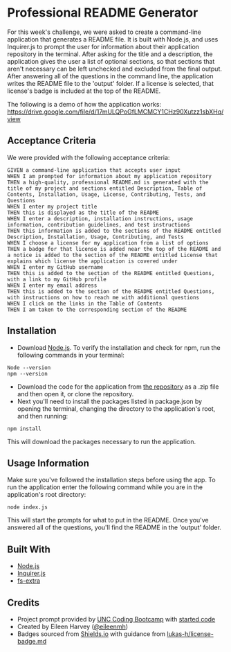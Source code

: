 # Professional README Generator

For this week's challenge, we were asked to create a command-line application that generates a README file. It is built with Node.js, and uses Inquirer.js to prompt the user for information about their application repository in the terminal. After asking for the title and a description, the application gives the user a list of optional sections, so that sections that aren't necessary can be left unchecked and excluded from the final output. After answering all of the questions in the command line, the application writes the README file to the 'output' folder. If a license is selected, that license's badge is included at the top of the README.

The following is a demo of how the application works:
https://drive.google.com/file/d/17mULQPoGfLMCMCY1CHz90Xutzz1sbXHq/view

## Acceptance Criteria
We were provided with the following acceptance criteria:
```
GIVEN a command-line application that accepts user input
WHEN I am prompted for information about my application repository
THEN a high-quality, professional README.md is generated with the title of my project and sections entitled Description, Table of Contents, Installation, Usage, License, Contributing, Tests, and Questions
WHEN I enter my project title
THEN this is displayed as the title of the README
WHEN I enter a description, installation instructions, usage information, contribution guidelines, and test instructions
THEN this information is added to the sections of the README entitled Description, Installation, Usage, Contributing, and Tests
WHEN I choose a license for my application from a list of options
THEN a badge for that license is added near the top of the README and a notice is added to the section of the README entitled License that explains which license the application is covered under
WHEN I enter my GitHub username
THEN this is added to the section of the README entitled Questions, with a link to my GitHub profile
WHEN I enter my email address
THEN this is added to the section of the README entitled Questions, with instructions on how to reach me with additional questions
WHEN I click on the links in the Table of Contents
THEN I am taken to the corresponding section of the README
```
## Installation

- Download [Node.js](https://nodejs.dev/en/download/). To verify the installation and check for npm, run the following commands in your terminal:
```
Node --version
npm --version
```
- Download the code for the application from [the repository](https://github.com/eileenmh/README-generator) as a .zip file and then open it, or clone the repository.
- Next you'll need to install the packages listed in package.json by opening the terminal, changing the directory to the application's root, and then running:
```
npm install
``` 
This will download the packages necessary to run the application.


## Usage Information
Make sure you've followed the installation steps before using the app.
To run the application enter the following command while you are in the application's root directory:
```
node index.js
```
This will start the prompts for what to put in the README. Once you've answered all of the questions, you'll find the README in the 'output' folder.

## Built With
- [Node.js](https://nodejs.org/en)
- [Inquirer.js](https://www.npmjs.com/package/inquirer)
- [fs-extra](https://github.com/jprichardson/node-fs-extra)

## Credits

- Project prompt provided by [UNC Coding Bootcamp](https://bootcamp.unc.edu/coding/) with [started code](https://github.com/coding-boot-camp/potential-enigma)
- Created by Eileen Harvey ([@eileenmh](https://github.com/eileenmh))
- Badges sourced from [Shields.io](https://shields.io/) with guidance from [lukas-h/license-badge.md](https://gist.github.com/lukas-h/2a5d00690736b4c3a7ba)